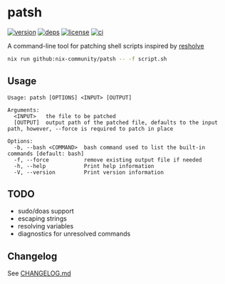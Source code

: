 # patsh

[![version](https://img.shields.io/crates/v/patsh?logo=rust&style=flat-square)](https://crates.io/crates/patsh)
[![deps](https://deps.rs/repo/github/nix-community/patsh/status.svg?style=flat-square&compact=true)](https://deps.rs/repo/github/nix-community/patsh)
[![license](https://img.shields.io/badge/license-MPL--2.0-blue?style=flat-square)](https://www.mozilla.org/en-US/MPL/2.0)
[![ci](https://img.shields.io/github/workflow/status/nix-community/patsh/ci?label=ci&logo=github-actions&style=flat-square)](https://github.com/nix-community/patsh/actions?query=workflow:ci)

A command-line tool for patching shell scripts inspired by [resholve](https://github.com/abathur/resholve)

```sh
nix run github:nix-community/patsh -- -f script.sh
```

## Usage

```
Usage: patsh [OPTIONS] <INPUT> [OUTPUT]

Arguments:
  <INPUT>   the file to be patched
  [OUTPUT]  output path of the patched file, defaults to the input path, however, --force is required to patch in place

Options:
  -b, --bash <COMMAND>  bash command used to list the built-in commands [default: bash]
  -f, --force           remove existing output file if needed
  -h, --help            Print help information
  -V, --version         Print version information
```

## TODO

- sudo/doas support
- escaping strings
- resolving variables
- diagnostics for unresolved commands

## Changelog

See [CHANGELOG.md](CHANGELOG.md)
